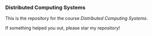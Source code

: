 ### Distributed Computing Systems

This is the repository for the course *Distributed Computing Systems*. 

If something helped you out, please star my repository!